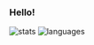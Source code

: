 ### Hello!

![stats](https://github-readme-stats.vercel.app/api?username=codesalvageon&custom_title=GitHub%20Stats&count_private=true&show_icons=true&theme=nord&bg_color=-60,0e1420,262c38&icon_color=81A1C1&border_radius=10&border_color=2e3440&hide=contribs&line_height=24)
![languages](https://github-readme-stats.vercel.app/api/top-langs/?username=codesalvageon&theme=nord&bg_color=-45,0e1420,1e2430&border_radius=10&border_color=2e3440&layout=compact&card_width=250)
